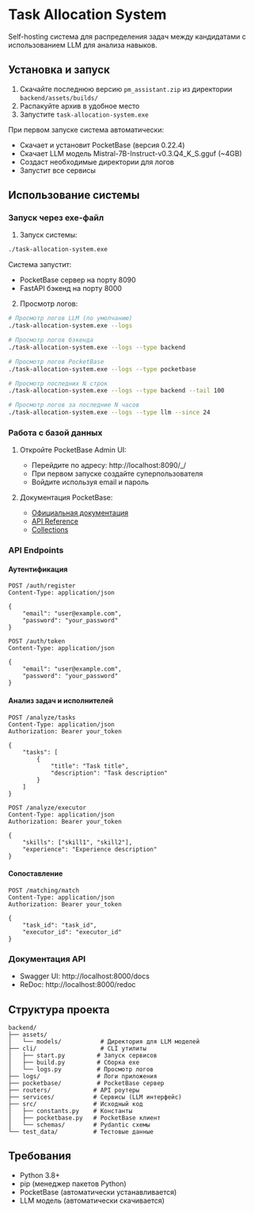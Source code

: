 # Task Allocation System

Self-hosting система для распределения задач между кандидатами с использованием LLM для анализа навыков.

## Установка и запуск

1. Скачайте последнюю версию `pm_assistant.zip` из директории `backend/assets/builds/`
2. Распакуйте архив в удобное место
3. Запустите `task-allocation-system.exe`

При первом запуске система автоматически:

- Скачает и установит PocketBase (версия 0.22.4)
- Скачает LLM модель Mistral-7B-Instruct-v0.3.Q4_K_S.gguf (~4GB)
- Создаст необходимые директории для логов
- Запустит все сервисы

## Использование системы

### Запуск через exe-файл

1. Запуск системы:

```bash
./task-allocation-system.exe
```

Система запустит:

- PocketBase сервер на порту 8090
- FastAPI бэкенд на порту 8000

2. Просмотр логов:

```bash
# Просмотр логов LLM (по умолчанию)
./task-allocation-system.exe --logs

# Просмотр логов бэкенда
./task-allocation-system.exe --logs --type backend

# Просмотр логов PocketBase
./task-allocation-system.exe --logs --type pocketbase

# Просмотр последних N строк
./task-allocation-system.exe --logs --type backend --tail 100

# Просмотр логов за последние N часов
./task-allocation-system.exe --logs --type llm --since 24
```

### Работа с базой данных

1. Откройте PocketBase Admin UI:

    - Перейдите по адресу: http://localhost:8090/\_/
    - При первом запуске создайте суперпользователя
    - Войдите используя email и пароль

2. Документация PocketBase:
    - [Официальная документация](https://pocketbase.io/docs/)
    - [API Reference](https://pocketbase.io/docs/api-authentication/)
    - [Collections](https://pocketbase.io/docs/collections/)

### API Endpoints

#### Аутентификация

```http
POST /auth/register
Content-Type: application/json

{
    "email": "user@example.com",
    "password": "your_password"
}
```

```http
POST /auth/token
Content-Type: application/json

{
    "email": "user@example.com",
    "password": "your_password"
}
```

#### Анализ задач и исполнителей

```http
POST /analyze/tasks
Content-Type: application/json
Authorization: Bearer your_token

{
    "tasks": [
        {
            "title": "Task title",
            "description": "Task description"
        }
    ]
}
```

```http
POST /analyze/executor
Content-Type: application/json
Authorization: Bearer your_token

{
    "skills": ["skill1", "skill2"],
    "experience": "Experience description"
}
```

#### Сопоставление

```http
POST /matching/match
Content-Type: application/json
Authorization: Bearer your_token

{
    "task_id": "task_id",
    "executor_id": "executor_id"
}
```

### Документация API

- Swagger UI: http://localhost:8000/docs
- ReDoc: http://localhost:8000/redoc

## Структура проекта

```
backend/
├── assets/
│   └── models/           # Директория для LLM моделей
├── cli/                  # CLI утилиты
│   ├── start.py         # Запуск сервисов
│   ├── build.py         # Сборка exe
│   └── logs.py          # Просмотр логов
├── logs/                # Логи приложения
├── pocketbase/          # PocketBase сервер
├── routers/            # API роутеры
├── services/           # Сервисы (LLM интерфейс)
├── src/                # Исходный код
│   ├── constants.py    # Константы
│   ├── pocketbase.py   # PocketBase клиент
│   └── schemas/        # Pydantic схемы
└── test_data/          # Тестовые данные
```

## Требования

- Python 3.8+
- pip (менеджер пакетов Python)
- PocketBase (автоматически устанавливается)
- LLM модель (автоматически скачивается)
